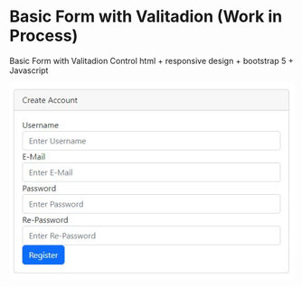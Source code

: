 # Basic Form with Valitadion (Work in Process)

Basic Form with Valitadion Control html + responsive design + bootstrap 5 + Javascript

<a target="_blank" rel="noopener noreferrer" href="/ss.JPG"><img src="ss.JPG" alt="github" style="max-width: 100%;"></a>